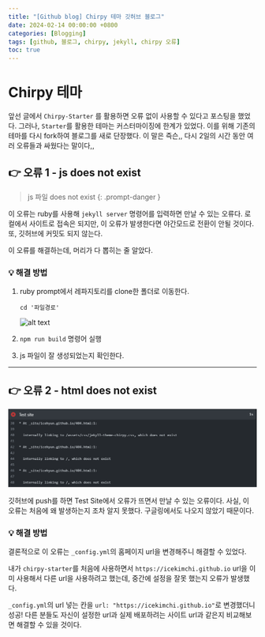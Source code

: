 ```yaml
---
title: "[Github blog] Chirpy 테마 깃허브 블로그"
date: 2024-02-14 00:00:00 +0800
categories: [Blogging]
tags: [github, 블로그, chirpy, jekyll, chirpy 오류]
toc: true
---
```


# Chirpy 테마

앞선 글에서 `Chirpy-Starter` 를 활용하면 오류 없이 사용할 수 있다고 포스팅을 했었다. 그러나, `Starter`를 활용한 테마는 커스터마이징에 한계가 있었다. 이를 위해 기존의 테마를 다시 fork하여 블로그를 새로 단장했다. 이 말은 즉슨,, 다시 2일의 시간 동안 여러 오류들과 싸웠다는 말이다,,

## 👉 오류 1 - js does not exist

> js 파일 does not exist
> {: .prompt-danger }

이 오류는 ruby를 사용해 `jekyll server` 명령어를 입력하면 만날 수 있는 오류다. 로컬에서 사이트로 접속은 되지만, 이 오류가 발생한다면 야간모드로 전환이 안될 것이다. 또, 깃허브에 커밋도 되지 않는다.

이 오류를 해결하는데, 머리가 다 뽑히는 줄 알았다.

### 💡 해결 방법

1. ruby prompt에서 레파지토리를 clone한 폴더로 이동한다.

   ```
   cd '파일경로'
   ```

   ![alt text](/images/2024-02-14/ruby%20창.png)

2. `npm run build` 명령어 실행
3. js 파일이 잘 생성되었는지 확인한다.

---

## 👉 오류 2 - html does not exist

![alt text](/images/2024-02-14/html%20오류%20창.png)

깃허브에 push를 하면 Test Site에서 오류가 뜨면서 만날 수 있는 오류이다. 사실, 이 오류는 처음에 왜 발생하는지 조차 알지 못했다. 구글링에서도 나오지 않았기 때문이다.

### 💡 해결 방법

결론적으로 이 오류는 `_config.yml`의 홈페이지 url을 변경해주니 해결할 수 있었다.

내가 `chirpy-starter`를 처음에 사용하면서 `https://icekimchi.github.io` url을 이미 사용해서 다른 url을 사용하려고 했는데, 중간에 설정을 잘못 했는지 오류가 발생했다.

`_config.yml`의 url 넣는 칸을 `url: "https://icekimchi.github.io"`로 변경했더니 성공! 다른 분들도 자신이 설정한 url과 실제 배포하려는 사이트 url과 같은지 비교해보면 해결할 수 있을 것이다.
